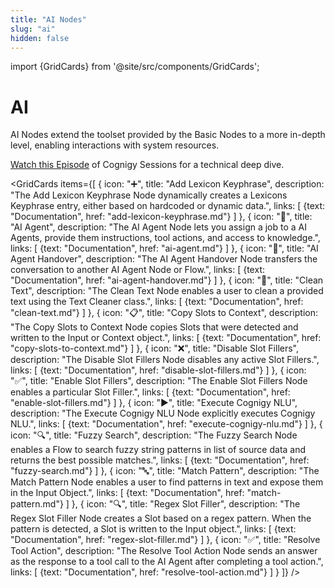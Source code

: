 ```yaml
---
title: "AI Nodes" 
slug: "ai" 
hidden: false 
---
```


import {GridCards} from '@site/src/components/GridCards';

# AI

AI Nodes extend the toolset provided by the Basic Nodes to a more in-depth level, enabling interactions with system resources.

[Watch this Episode](https://support.cognigy.com/hc/en-us/articles/360019857220-Cognigy-Sessions-Cognigy-NLU) of Cognigy Sessions for a technical deep dive.

<GridCards items={[
  {
    icon: "➕",
    title: "Add Lexicon Keyphrase",
    description: "The Add Lexicon Keyphrase Node dynamically creates a Lexicons Keyphrase entry, either based on hardcoded or dynamic data.",
    links: [
      {text: "Documentation", href: "add-lexicon-keyphrase.md"}
    ]
  },
  {
    icon: "🤖",
    title: "AI Agent",
    description: "The AI Agent Node lets you assign a job to a AI Agents, provide them instructions, tool actions, and access to knowledge.",
    links: [
      {text: "Documentation", href: "ai-agent.md"}
    ]
  },
  {
    icon: "🔄",
    title: "AI Agent Handover",
    description: "The AI Agent Handover Node transfers the conversation to another AI Agent Node or Flow.",
    links: [
      {text: "Documentation", href: "ai-agent-handover.md"}
    ]
  },
  {
    icon: "🧹",
    title: "Clean Text",
    description: "The Clean Text Node enables a user to clean a provided text using the Text Cleaner class.",
    links: [
      {text: "Documentation", href: "clean-text.md"}
    ]
  },
  {
    icon: "📋",
    title: "Copy Slots to Context",
    description: "The Copy Slots to Context Node copies Slots that were detected and written to the Input or Context object.",
    links: [
      {text: "Documentation", href: "copy-slots-to-context.md"}
    ]
  },
  {
    icon: "❌",
    title: "Disable Slot Fillers",
    description: "The Disable Slot Fillers Node disables any active Slot Fillers.",
    links: [
      {text: "Documentation", href: "disable-slot-fillers.md"}
    ]
  },
  {
    icon: "✅",
    title: "Enable Slot Fillers",
    description: "The Enable Slot Fillers Node enables a particular Slot Filler.",
    links: [
      {text: "Documentation", href: "enable-slot-fillers.md"}
    ]
  },
  {
    icon: "▶️",
    title: "Execute Cognigy NLU",
    description: "The Execute Cognigy NLU Node explicitly executes Cognigy NLU.",
    links: [
      {text: "Documentation", href: "execute-cognigy-nlu.md"}
    ]
  },
  {
    icon: "🔍",
    title: "Fuzzy Search",
    description: "The Fuzzy Search Node enables a Flow to search fuzzy string patterns in list of source data and returns the best possible matches.",
    links: [
      {text: "Documentation", href: "fuzzy-search.md"}
    ]
  },
  {
    icon: "🔤",
    title: "Match Pattern",
    description: "The Match Pattern Node enables a user to find patterns in text and expose them in the Input Object.",
    links: [
      {text: "Documentation", href: "match-pattern.md"}
    ]
  },
  {
    icon: "🔍",
    title: "Regex Slot Filler",
    description: "The Regex Slot Filler Node creates a Slot based on a regex pattern. When the pattern is detected, a Slot is written to the Input object.",
    links: [
      {text: "Documentation", href: "regex-slot-filler.md"}
    ]
  },
  {
    icon: "✅",
    title: "Resolve Tool Action",
    description: "The Resolve Tool Action Node sends an answer as the response to a tool call to the AI Agent after completing a tool action.",
    links: [
      {text: "Documentation", href: "resolve-tool-action.md"}
    ]
  }
]} />